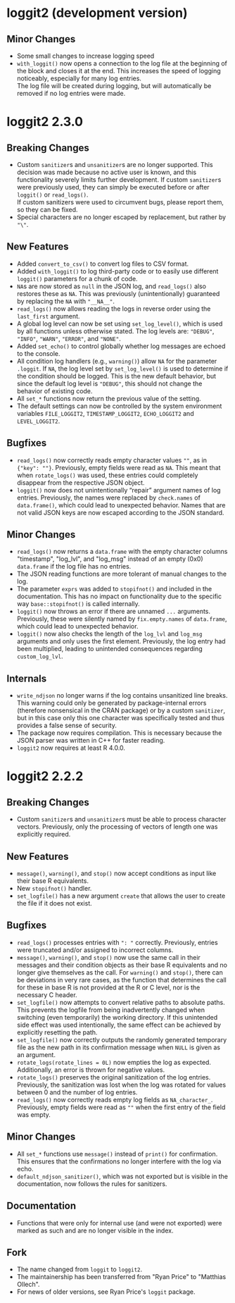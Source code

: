 # loggit2 (development version)

## Minor Changes
* Some small changes to increase logging speed
* `wìth_loggit()` now opens a connection to the log file at the beginning of the block and closes it at the end.
  This increases the speed of logging noticeably, especially for many log entries.  
  The log file will be created during logging, but will automatically be removed if no log entries were made.

# loggit2 2.3.0

## Breaking Changes
* Custom `sanitizer`s and `unsanitizer`s are no longer supported. This decision was made because no active user is known,
  and this functionality severely limits further development. If custom `sanitizer`s were previously used,
  they can simply be executed before or after `loggit()` or `read_logs()`.  
  If custom sanitizers were used to circumvent bugs, please report them, so they can be fixed.
* Special characters are no longer escaped by replacement, but rather by `"\"`.

## New Features
* Added `convert_to_csv()` to convert log files to CSV format.
* Added `with_loggit()` to log third-party code or to easily use different `loggit()` parameters for a chunk of code.
* `NA`s are now stored as `null` in the JSON log, and `read_logs()` also restores these as `NA`. This was previously (unintentionally) guaranteed by replacing the `NA` with `"__NA__"`.
* `read_logs()` now allows reading the logs in reverse order using the `last_first` argument.
* A global log level can now be set using `set_log_level()`, which is used by all functions unless otherwise stated. The log levels are: `"DEBUG"`, `"INFO"`, `"WARN"`, `"ERROR"`, and `"NONE"`.
* Added `set_echo()` to control globally whether log messages are echoed to the console.
* All condition log handlers (e.g., `warning()`) allow `NA` for the parameter `.loggit`. If `NA`, the log level set by `set_log_level()` is used
  to determine if the condition should be logged. This is the new default behavior, but since the default log level is `"DEBUG"`, this should not change the behavior of existing code.
* All `set_*` functions now return the previous value of the setting.
* The default settings can now be controlled by the system environment variables `FILE_LOGGIT2`, `TIMESTAMP_LOGGIT2`, `ECHO_LOGGIT2` and `LEVEL_LOGGIT2`.

## Bugfixes 
* `read_logs()` now correctly reads empty character values `""`, as in `{"key": ""}`. 
  Previously, empty fields were read as `NA`. This meant that when `rotate_logs()` was used,
  these entries could completely disappear from the respective JSON object.
* `loggit()` now does not unintentionally “repair” argument names of log entries. 
  Previously, the names were replaced by `check.names` of `data.frame()`, which could lead to unexpected behavior.
  Names that are not valid JSON keys are now escaped according to the JSON standard.

## Minor Changes
* `read_logs()` now returns a `data.frame` with the empty character columns "timestamp", "log_lvl", and "log_msg" instead of an empty (0x0) `data.frame` if the log file has no entries.
* The JSON reading functions are more tolerant of manual changes to the log.
* The parameter `exprs` was added to `stopifnot()` and included in the documentation. This has no impact on functionality due to the specific way `base::stopifnot()` is called internally.
* `loggit()` now throws an error if there are unnamed `...` arguments. Previously, these were silently named by `fix.empty.names` of `data.frame`, which could lead to unexpected behavior.
* `loggit()` now also checks the length of the `log_lvl` and `log_msg` arguments and only uses the first element. 
  Previously, the log entry had been multiplied, leading to unintended consequences regarding `custom_log_lvl`.

## Internals
* `write_ndjson` no longer warns if the log contains unsanitized line breaks. This warning could only be generated by package-internal errors
  (therefore nonsensical in the CRAN package) or by a custom `sanitizer`, but in this case only this one character was specifically tested and thus provides a false sense of security.
* The package now requires compilation. This is necessary because the JSON parser was written in C++ for faster reading.
* `loggit2` now requires at least R 4.0.0. 

# loggit2 2.2.2

## Breaking Changes
* Custom `sanitizer`s and `unsanitizer`s must be able to process character vectors.
  Previously, only the processing of vectors of length one was explicitly required.

## New Features
* `message()`, `warning()`, and `stop()` now accept conditions as input like their base R equivalents.
* New `stopifnot()` handler.
* `set_logfile()` has a new argument `create` that allows the user to create the file if it does not exist.

## Bugfixes 
* `read_logs()` processes entries with `": "` correctly. 
  Previously, entries were truncated and/or assigned to incorrect columns.
* `message()`, `warning()`, and `stop()` now use the same call in their messages and their condition objects as their base R equivalents and no longer give themselves as the call. 
  For `warning()` and `stop()`, there can be deviations in very rare cases, as the function that determines the call for these in base R is not provided at the R or C level, nor is the necessary C header.
* `set_logfile()` now attempts to convert relative paths to absolute paths. This prevents the logfile from being inadvertently changed when switching (even temporarily) the working directory. 
  If this unintended side effect was used intentionally, the same effect can be achieved by explicitly resetting the path.
* `set_logfile()` now correctly outputs the randomly generated temporary file as the new path in its confirmation message when `NULL` is given as an argument.
* `rotate_logs(rotate_lines = 0L)` now empties the log as expected. Additionally, an error is thrown for negative values.
* `rotate_logs()` preserves the original sanitization of the log entries. Previously, the sanitization was lost when the log was rotated for values between 0 and the number of log entries.
* `read_logs()` now correctly reads empty log fields as `NA_character_`. Previously, empty fields were read as `""` when the first entry of the field was empty.

## Minor Changes
* All `set_*` functions use `message()` instead of `print()` for confirmation. This ensures that the confirmations no longer interfere with the log via echo.
* `default_ndjson_sanitizer()`, which was not exported but is visible in the documentation, now follows the rules for sanitizers.

## Documentation
* Functions that were only for internal use (and were not exported) were marked as such and are no longer visible in the index.

## Fork
* The name changed from `loggit` to `loggit2`.
* The maintainership has been transferred from "Ryan Price" to "Matthias Ollech".
* For news of older versions, see Ryan Price's `loggit` package.
